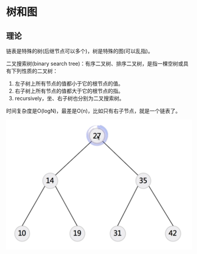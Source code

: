 # 树和图

## 理论

链表是特殊的树(后继节点可以多个)，树是特殊的图(可以乱指)。

二叉搜索树(binary search tree)：有序二叉树、排序二叉树，是指一棵空树或具有下列性质的二叉树：

1. 左子树上所有节点的值都小于它的根节点的值。
2. 右子树上所有节点的值都大于它的根节点的指。
3. recursively，坐、右子树也分别为二叉搜索树。

时间复杂度是O(logN)，最差是O(n)，比如只有右子节点，就是一个链表了。

![](./imgs/2019-12-23-00-39-40.png)